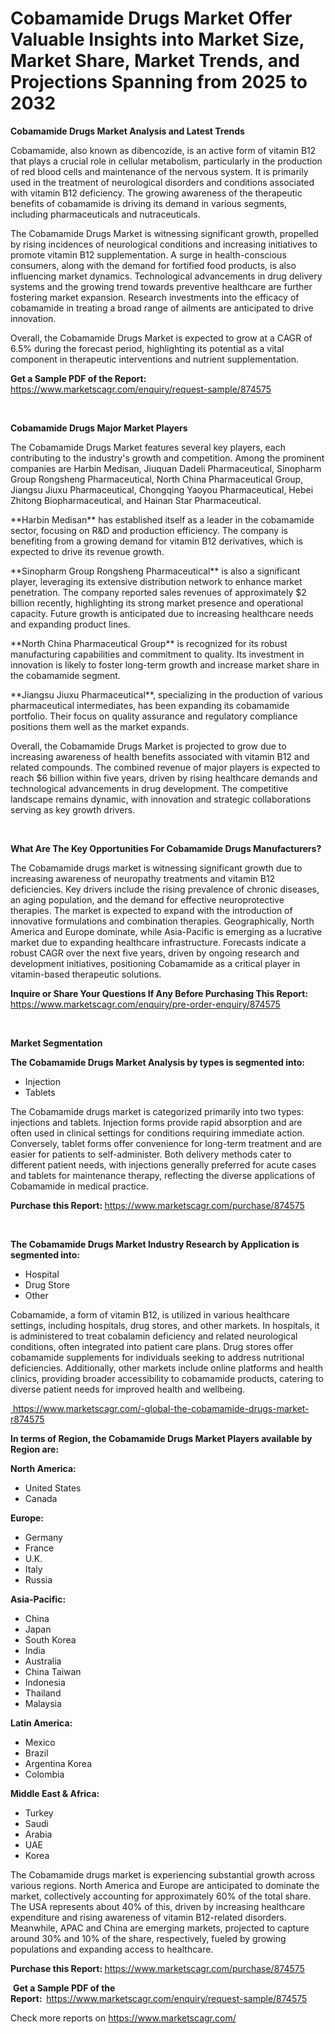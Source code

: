 <p><h1>Cobamamide Drugs Market Offer Valuable Insights into Market Size, Market Share, Market Trends, and Projections Spanning from 2025 to 2032</h1></p><p><strong>Cobamamide Drugs Market Analysis and Latest Trends</strong></p>
<p><p>Cobamamide, also known as dibencozide, is an active form of vitamin B12 that plays a crucial role in cellular metabolism, particularly in the production of red blood cells and maintenance of the nervous system. It is primarily used in the treatment of neurological disorders and conditions associated with vitamin B12 deficiency. The growing awareness of the therapeutic benefits of cobamamide is driving its demand in various segments, including pharmaceuticals and nutraceuticals.</p><p>The Cobamamide Drugs Market is witnessing significant growth, propelled by rising incidences of neurological conditions and increasing initiatives to promote vitamin B12 supplementation. A surge in health-conscious consumers, along with the demand for fortified food products, is also influencing market dynamics. Technological advancements in drug delivery systems and the growing trend towards preventive healthcare are further fostering market expansion. Research investments into the efficacy of cobamamide in treating a broad range of ailments are anticipated to drive innovation. </p><p>Overall, the Cobamamide Drugs Market is expected to grow at a CAGR of 6.5% during the forecast period, highlighting its potential as a vital component in therapeutic interventions and nutrient supplementation.</p></p>
<p><strong>Get a Sample PDF of the Report:&nbsp;</strong> <a href="https://www.marketscagr.com/enquiry/request-sample/874575?utm_campaign=2994&utm_medium=2&utm_source=Github&utm_content=ia&utm_term=30032025&utm_id=cobamamide-drugs">https://www.marketscagr.com/enquiry/request-sample/874575</a></p>
<p>&nbsp;</p>
<p><strong>Cobamamide Drugs Major Market Players</strong></p>
<p><p>The Cobamamide Drugs Market features several key players, each contributing to the industry's growth and competition. Among the prominent companies are Harbin Medisan, Jiuquan Dadeli Pharmaceutical, Sinopharm Group Rongsheng Pharmaceutical, North China Pharmaceutical Group, Jiangsu Jiuxu Pharmaceutical, Chongqing Yaoyou Pharmaceutical, Hebei Zhitong Biopharmaceutical, and Hainan Star Pharmaceutical.</p><p>**Harbin Medisan** has established itself as a leader in the cobamamide sector, focusing on R&D and production efficiency. The company is benefiting from a growing demand for vitamin B12 derivatives, which is expected to drive its revenue growth.</p><p>**Sinopharm Group Rongsheng Pharmaceutical** is also a significant player, leveraging its extensive distribution network to enhance market penetration. The company reported sales revenues of approximately $2 billion recently, highlighting its strong market presence and operational capacity. Future growth is anticipated due to increasing healthcare needs and expanding product lines.</p><p>**North China Pharmaceutical Group** is recognized for its robust manufacturing capabilities and commitment to quality. Its investment in innovation is likely to foster long-term growth and increase market share in the cobamamide segment. </p><p>**Jiangsu Jiuxu Pharmaceutical**, specializing in the production of various pharmaceutical intermediates, has been expanding its cobamamide portfolio. Their focus on quality assurance and regulatory compliance positions them well as the market expands.</p><p>Overall, the Cobamamide Drugs Market is projected to grow due to increasing awareness of health benefits associated with vitamin B12 and related compounds. The combined revenue of major players is expected to reach $6 billion within five years, driven by rising healthcare demands and technological advancements in drug development. The competitive landscape remains dynamic, with innovation and strategic collaborations serving as key growth drivers.</p></p>
<p>&nbsp;</p>
<p><strong>What Are The Key Opportunities For Cobamamide Drugs Manufacturers?</strong></p>
<p><p>The Cobamamide drugs market is witnessing significant growth due to increasing awareness of neuropathy treatments and vitamin B12 deficiencies. Key drivers include the rising prevalence of chronic diseases, an aging population, and the demand for effective neuroprotective therapies. The market is expected to expand with the introduction of innovative formulations and combination therapies. Geographically, North America and Europe dominate, while Asia-Pacific is emerging as a lucrative market due to expanding healthcare infrastructure. Forecasts indicate a robust CAGR over the next five years, driven by ongoing research and development initiatives, positioning Cobamamide as a critical player in vitamin-based therapeutic solutions.</p></p>
<p><strong>Inquire or Share Your Questions If Any Before Purchasing This Report:</strong> <a href="https://www.marketscagr.com/enquiry/pre-order-enquiry/874575?utm_campaign=2994&utm_medium=2&utm_source=Github&utm_content=ia&utm_term=30032025&utm_id=cobamamide-drugs">https://www.marketscagr.com/enquiry/pre-order-enquiry/874575</a></p>
<p>&nbsp;</p>
<p><strong>Market Segmentation</strong></p>
<p><strong>The Cobamamide Drugs Market Analysis by types is segmented into:</strong></p>
<p><ul><li>Injection</li><li>Tablets</li></ul></p>
<p><p>The Cobamamide drugs market is categorized primarily into two types: injections and tablets. Injection forms provide rapid absorption and are often used in clinical settings for conditions requiring immediate action. Conversely, tablet forms offer convenience for long-term treatment and are easier for patients to self-administer. Both delivery methods cater to different patient needs, with injections generally preferred for acute cases and tablets for maintenance therapy, reflecting the diverse applications of Cobamamide in medical practice.</p></p>
<p><strong>Purchase this Report:&nbsp;</strong><a href="https://www.marketscagr.com/purchase/874575?utm_campaign=2994&utm_medium=2&utm_source=Github&utm_content=ia&utm_term=30032025&utm_id=cobamamide-drugs">https://www.marketscagr.com/purchase/874575</a></p>
<p>&nbsp;</p>
<p><strong>The Cobamamide Drugs Market Industry Research by Application is segmented into:</strong></p>
<p><ul><li>Hospital</li><li>Drug Store</li><li>Other</li></ul></p>
<p><p>Cobamamide, a form of vitamin B12, is utilized in various healthcare settings, including hospitals, drug stores, and other markets. In hospitals, it is administered to treat cobalamin deficiency and related neurological conditions, often integrated into patient care plans. Drug stores offer cobamamide supplements for individuals seeking to address nutritional deficiencies. Additionally, other markets include online platforms and health clinics, providing broader accessibility to cobamamide products, catering to diverse patient needs for improved health and wellbeing.</p></p>
<p><a href="https://www.marketscagr.com/-global-the-cobamamide-drugs-market-r874575?utm_campaign=2994&utm_medium=2&utm_source=Github&utm_content=ia&utm_term=30032025&utm_id=cobamamide-drugs">&nbsp;https://www.marketscagr.com/-global-the-cobamamide-drugs-market-r874575</a></p>
<p><strong>In terms of Region, the Cobamamide Drugs Market Players available by Region are:</strong></p>
<p>
    <p> <strong> North America: </strong>
        <ul>
            <li>United States</li>
            <li>Canada</li>
        </ul>
        </p> 
    <p> <strong> Europe: </strong>
        <ul>
            <li>Germany</li>
            <li>France</li>
            <li>U.K.</li>
            <li>Italy</li>
            <li>Russia</li>
        </ul>
        </p> 
    <p> <strong> Asia-Pacific: </strong>
        <ul>
            <li>China</li>
            <li>Japan</li>
            <li>South Korea</li>
            <li>India</li>
            <li>Australia</li>
            <li>China Taiwan</li>
            <li>Indonesia</li>
            <li>Thailand</li>
            <li>Malaysia</li>
        </ul>
        </p> 
    <p> <strong> Latin America: </strong>
        <ul>
            <li>Mexico</li>
            <li>Brazil</li>
            <li>Argentina Korea</li>
            <li>Colombia</li>
        </ul>
        </p> 
    <p> <strong> Middle East & Africa: </strong>
        <ul>
            <li>Turkey</li>
            <li>Saudi</li>
            <li>Arabia</li>
            <li>UAE</li>
            <li>Korea</li>
        </ul>
    </p>
    </p>
<p><p>The Cobamamide drugs market is experiencing substantial growth across various regions. North America and Europe are anticipated to dominate the market, collectively accounting for approximately 60% of the total share. The USA represents about 40% of this, driven by increasing healthcare expenditure and rising awareness of vitamin B12-related disorders. Meanwhile, APAC and China are emerging markets, projected to capture around 30% and 10% of the share, respectively, fueled by growing populations and expanding access to healthcare.</p></p>
<p><strong>Purchase this Report: </strong><a href="https://www.marketscagr.com/purchase/874575?utm_campaign=2994&utm_medium=2&utm_source=Github&utm_content=ia&utm_term=30032025&utm_id=cobamamide-drugs">https://www.marketscagr.com/purchase/874575</a></p>
<p>&nbsp;<strong>Get a Sample PDF of the Report:&nbsp;&nbsp;</strong><a href="https://www.marketscagr.com/enquiry/request-sample/874575?utm_campaign=2994&utm_medium=2&utm_source=Github&utm_content=ia&utm_term=30032025&utm_id=cobamamide-drugs">https://www.marketscagr.com/enquiry/request-sample/874575</a></p>
<p><strong></strong></p>
<p>Check more reports on <a href="https://www.marketscagr.com/?utm_campaign=2994&utm_medium=2&utm_source=Github&utm_content=ia&utm_term=30032025&utm_id=cobamamide-drugs">https://www.marketscagr.com/</a></p>